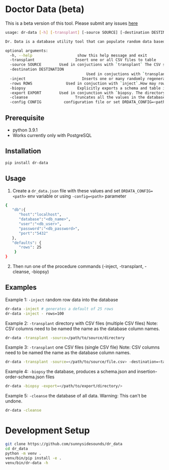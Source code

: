 # Doctor Data (beta)
This is a beta version of this tool. Please submit any issues [here](https://github.com/sunnysidesounds/dr_data/issues)

```bash
usage: dr-data [-h] [-transplant] [-source SOURCE] [-destination DESTINATION] [-inject] [-rows ROWS] [-biopsy] [-export EXPORT] [-cleanse] [-config CONFIG]

Dr. Data is a database utility tool that can populate random data based on your schema or can import custom CSV data. See options below

optional arguments:
  -h, --help                    show this help message and exit
  -transplant                  Insert one or all CSV files to table
  -source SOURCE        Used in conjuctions with `transplant` The CSV source file or directory. if directory, csv filenames need to match table names
  -destination DESTINATION
                                    Used in conjuctions with `transplant` and `source`. if `source` is a file. destination TABLE is required
  -inject                         Inserts one or many randomly regenerated rows
  -rows ROWS               Used in conjuction with `inject`.How may rows do you want to load per table in the database, default is set in configuration
  -biopsy                       Explicitly exports a schema and table insertion-order JSON files
  -export EXPORT        Used in conjunction with `biopsy. The directory PATH to export the JSON files
  -cleanse                     Truncates all the values in the database, WARNING this will delete all data!
  -config CONFIG          configuration file or set DRDATA_CONFIG=<path> env variable
```
## Prerequisite
- python 3.9.1
- Works currently only with PostgreSQL

## Installation 
```bash
pip install dr-data
````

## Usage
1. Create a `dr_data.json` file with these values and set `DRDATA_CONFIG=<path>` env variable or using `-config=<path>`  parameter
```bash
{
   "db":{
      "host":"localhost",
      "database":"<db_name>",
      "user":"<db_user>",
      "password":"<db_password>",
      "port":"5432"
   },
   "defaults": {
      "rows": 25
    }
}
```
2. Then run one of the procedure commands (-inject, -transplant, -cleanse, -biopsy)

## Examples
Example 1: `-inject` random row data into the database
```bash
dr-data -inject # generates a default of 25 rows
dr-data -inject - rows=100
```

Example 2: `-transplant` directory with CSV files (multiple CSV files)
Note: CSV columns need to be named the name as the database column names. 
```bash
dr-data -transplant -source=/path/to/source/directory
```

Example 3: `-transplant` one CSV files (single CSV file)
Note: CSV columns need to be named the name as the database column names.
```bash
dr-data -transplant -source=</path/to/source/file.csv> -destination=<table_name>
```

Example 4: `-biopsy` the database, produces a schema.json and insertion-order-schema.json files
```bash
dr-data -biopsy -export=</path/to/export/directory/>
```

Example 5: `-cleanse` the database of all data.
Warning: This can't be undone.
```bash
dr-data -cleanse
```

# Development Setup
```bash
git clone https://github.com/sunnysidesounds/dr_data
cd dr_data
python -m venv .
venv/bin/pip install -e .
venv/bin/dr-data -h
```
